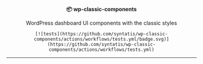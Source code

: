 <div align="center">
  <strong>📦 wp-classic-components</strong>
  <p>WordPress dashboard UI components with the classic styles</p>

	[![tests](https://github.com/syntatis/wp-classic-components/actions/workflows/tests.yml/badge.svg)](https://github.com/syntatis/wp-classic-components/actions/workflows/tests.yml)
</div>

---

